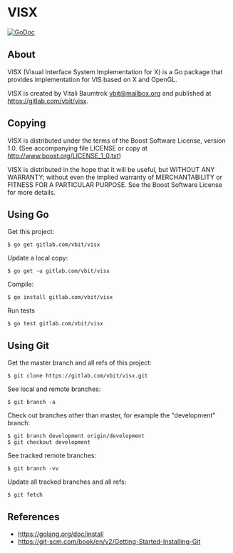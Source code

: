 # VISX

[![GoDoc](https://godoc.org/gitlab.com/vbit/visx?status.svg)](https://godoc.org/gitlab.com/vbit/visx)

## About
VISX (Visual Interface System Implementation for X) is a Go package that provides implementation for VIS based on X and OpenGL.

VISX is created by Vitali Baumtrok <vbit@mailbox.org> and published at <https://gitlab.com/vbit/visx>.

## Copying
VISX is distributed under the terms of the Boost Software License, version 1.0.
(See accompanying file LICENSE or copy at <http://www.boost.org/LICENSE_1_0.txt>)

VISX is distributed in the hope that it will be useful, but WITHOUT ANY WARRANTY; without even the implied warranty of MERCHANTABILITY or FITNESS FOR A PARTICULAR PURPOSE. See the Boost Software License for more details.

## Using Go
Get this project:

	$ go get gitlab.com/vbit/visx

Update a local copy:

	$ go get -u gitlab.com/vbit/visx

Compile:

	$ go install gitlab.com/vbit/visx

Run tests

	$ go test gitlab.com/vbit/visx

## Using Git
Get the master branch and all refs of this project:

	$ git clone https://gitlab.com/vbit/visx.git

See local and remote branches:

	$ git branch -a

Check out branches other than master, for example the "development" branch:

	$ git branch development origin/development
	$ git checkout development

See tracked remote branches:

	$ git branch -vv

Update all tracked branches and all refs:

	$ git fetch

## References

- <https://golang.org/doc/install>
- <https://git-scm.com/book/en/v2/Getting-Started-Installing-Git>

